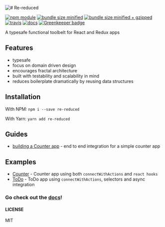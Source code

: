 ![# Re-reduced](/docs/assets/logo-positive.png)

[![npm module](https://badge.fury.io/js/re-reduced.svg)](https://www.npmjs.org/package/re-reduced)
[![bundle size minified](https://badgen.net/bundlephobia/min/re-reduced)](https://bundlephobia.com/result?p=re-reduced)
[![bundle size minified + gzipped](https://badgen.net/bundlephobia/minzip/re-reduced)](https://bundlephobia.com/result?p=re-reduced)
[![travis](https://travis-ci.org/alanrsoares/re-reduced.svg?branch=master)](https://travis-ci.org/alanrsoares/re-reduced)
[![docs](https://img.shields.io/badge/docs-powered%20by%20Docz-blue.svg)](https://re-reduced.netlify.com/)
[![Greenkeeper badge](https://badges.greenkeeper.io/alanrsoares/re-reduced.svg)](https://greenkeeper.io/)

A typesafe functional toolbelt for React and Redux apps

## Features

- typesafe
- focus on domain driven design
- encourages fractal architecture
- built with testability and scalability in mind
- reduces boilerplate dramatically by reusing data structures

## Installation

With NPM: `npm i --save re-reduced`

With Yarn: `yarn add re-reduced`

## Guides

- [building a Counter app](/getting-started) - end to end integration for a simple counter app

## Examples

- [Counter](/examples/counter) - Counter app using both `connectWithActions` and `react hooks`
- [ToDo](/examples/todo) - ToDo app using `connectWithActions`, selectors and async integration

### Go check out the [docs](https://re-reduced.netlify.com/)!

#### LICENSE

MIT
